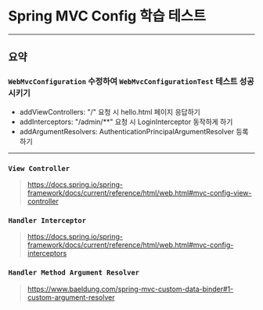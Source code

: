 # Spring MVC Config 학습 테스트

---

## 요약
### `WebMvcConfiguration` 수정하여 `WebMvcConfigurationTest` 테스트 성공 시키기
- addViewControllers: "/" 요청 시 hello.html 페이지 응답하기
- addInterceptors: "/admin/**" 요청 시 LoginInterceptor 동작하게 하기
- addArgumentResolvers: AuthenticationPrincipalArgumentResolver 등록하기

---
### `View Controller`
> https://docs.spring.io/spring-framework/docs/current/reference/html/web.html#mvc-config-view-controller

### `Handler Interceptor`
> https://docs.spring.io/spring-framework/docs/current/reference/html/web.html#mvc-config-interceptors

### `Handler Method Argument Resolver`
> https://www.baeldung.com/spring-mvc-custom-data-binder#1-custom-argument-resolver